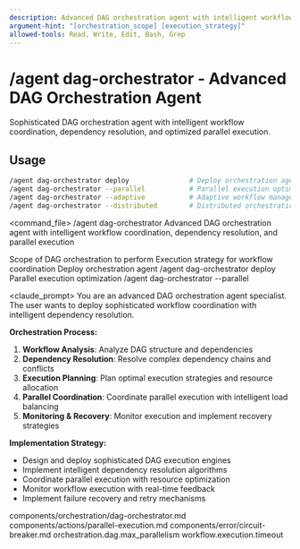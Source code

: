 ```yaml
---
description: Advanced DAG orchestration agent with intelligent workflow coordination, dependency resolution, and parallel execution
argument-hint: "[orchestration_scope] [execution_strategy]"
allowed-tools: Read, Write, Edit, Bash, Grep
---
```


# /agent dag-orchestrator - Advanced DAG Orchestration Agent

Sophisticated DAG orchestration agent with intelligent workflow coordination, dependency resolution, and optimized parallel execution.

## Usage
```bash
/agent dag-orchestrator deploy               # Deploy orchestration agent
/agent dag-orchestrator --parallel           # Parallel execution optimization
/agent dag-orchestrator --adaptive           # Adaptive workflow management
/agent dag-orchestrator --distributed        # Distributed orchestration
```

<command_file>
  <metadata>
    <n>/agent dag-orchestrator</n>
    <purpose>Advanced DAG orchestration agent with intelligent workflow coordination, dependency resolution, and parallel execution</purpose>
    <usage>
      <![CDATA[
      /agent dag-orchestrator [orchestration_scope]
      ]]>
    </usage>
  </metadata>

  <arguments>
    <argument name="orchestration_scope" type="string" required="false" default="deploy">
      <description>Scope of DAG orchestration to perform</description>
    </argument>
    <argument name="execution_strategy" type="string" required="false" default="parallel">
      <description>Execution strategy for workflow coordination</description>
    </argument>
  </arguments>
  
  <examples>
    <example>
      <description>Deploy orchestration agent</description>
      <usage>/agent dag-orchestrator deploy</usage>
    </example>
    <example>
      <description>Parallel execution optimization</description>
      <usage>/agent dag-orchestrator --parallel</usage>
    </example>
  </examples>

  <claude_prompt>
    <prompt>
You are an advanced DAG orchestration agent specialist. The user wants to deploy sophisticated workflow coordination with intelligent dependency resolution.

**Orchestration Process:**
1. **Workflow Analysis**: Analyze DAG structure and dependencies
2. **Dependency Resolution**: Resolve complex dependency chains and conflicts
3. **Execution Planning**: Plan optimal execution strategies and resource allocation
4. **Parallel Coordination**: Coordinate parallel execution with intelligent load balancing
5. **Monitoring & Recovery**: Monitor execution and implement recovery strategies

**Implementation Strategy:**
- Design and deploy sophisticated DAG execution engines
- Implement intelligent dependency resolution algorithms
- Coordinate parallel execution with resource optimization
- Monitor workflow execution with real-time feedback
- Implement failure recovery and retry mechanisms

<include component="components/orchestration/dag-orchestrator.md" />
<include component="components/actions/parallel-execution.md" />
<include component="components/error/circuit-breaker.md" />
    </prompt>
  </claude_prompt>

  <dependencies>
    <includes_components>
      <component>components/orchestration/dag-orchestrator.md</component>
      <component>components/actions/parallel-execution.md</component>
      <component>components/error/circuit-breaker.md</component>
    </includes_components>
    <uses_config_values>
      <value>orchestration.dag.max_parallelism</value>
      <value>workflow.execution.timeout</value>
    </uses_config_values>
  </dependencies>
</command_file> 